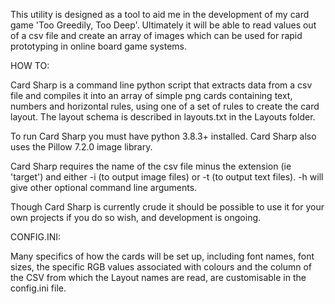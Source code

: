 This utility is designed as a tool to aid me in the development of my card game 'Too Greedily, Too Deep'. Ultimately it will be able to read values out of a csv file and create an array of images which can be used for rapid prototyping in online board game systems.

HOW TO:

Card Sharp is a command line python script that extracts data from a csv file and compiles it into an array of simple png cards containing text, numbers and horizontal rules, using one of a set of rules to create the card layout. The layout schema is described in layouts.txt in the Layouts folder.

To run Card Sharp you must have python 3.8.3+ installed. Card Sharp also uses the Pillow 7.2.0 image library.

Card Sharp requires the name of the csv file minus the extension (ie 'target') and either -i (to output image files) or -t (to output text files). -h will give other optional command line arguments.

Though Card Sharp is currently crude it should be possible to use it for your own projects if you do so wish, and development is ongoing.

CONFIG.INI:

Many specifics of how the cards will be set up, including font names, font sizes, the specific RGB values associated with colours and the column of the CSV from which the Layout names are read, are customisable in the config.ini file. 

